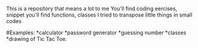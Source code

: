 This is a repository that means a lot to me
You'll find coding eercises, snippet 
you'll find functions, classes 
I tried to transpose little things in small codes

#Examples:
*calculator
*password generator
*guessing number
*classes
*drawing of Tic Tac Toe. 


